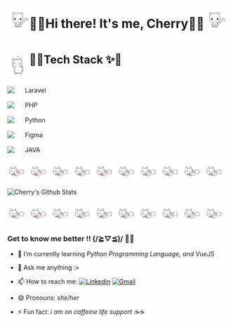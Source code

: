 # <img src="images/cat3.gif" align="left" width="50px">🌸🍒Hi there! It's me, Cherry🍒🌸<img src="images/cat3.gif" width="50px">
<br/>

 <img src="images/cat1.gif" align="left" width="50px"> <b style= "font-size:25px;"> 🎀✨Tech Stack ✨🎀 </b> 

<br/>

<img align="left" width="30px" style="padding-right: 10px;" src="https://cdn.jsdelivr.net/gh/devicons/devicon@latest/icons/laravel/laravel-original.svg"/> Laravel
<br/>
<br/>
<img align="left" width="30px" style="padding-right: 10px;" src="https://cdn.jsdelivr.net/gh/devicons/devicon@latest/icons/php/php-original.svg"/>PHP
<br/> 
<br/>
<img align="left" width="30px" style="padding-right: 10px;" src="https://cdn.jsdelivr.net/gh/devicons/devicon@latest/icons/python/python-original.svg"/>Python
<br/> 
<br/>
<img align="left" width="30px" style="padding-right: 10px;" src="https://cdn.jsdelivr.net/gh/devicons/devicon/icons/figma/figma-original.svg"/>Figma
<br/> 
<br/>
<img align="left" width="30px" style="padding-right: 10px;" src="https://cdn.jsdelivr.net/gh/devicons/devicon@latest/icons/java/java-original-wordmark.svg"/>JAVA
<br/>

<img src="images/cat4.gif" align="left" width="50px"><img src="images/cat4.gif" align="left" width="50px"><img src="images/cat4.gif" align="left" width="50px"><img src="images/cat4.gif" align="left" width="50px"><img src="images/cat4.gif" align="left" width="50px"><img src="images/cat4.gif" align="left" width="50px"><img src="images/cat4.gif" align="left" width="50px"><img src="images/cat4.gif" align="left" width="50px"><img src="images/cat4.gif" align="left" width="50px"><img src="images/cat4.gif" align="left" width="50px">

<br/>
<br/>
<br/>

![Cherry's Github Stats](https://github-readme-stats.vercel.app/api?username=CH3RRYANNE&theme=synthwave&show_icons=true)


<img src="images/cat4.gif" align="left" width="50px"><img src="images/cat4.gif" align="left" width="50px"><img src="images/cat4.gif" align="left" width="50px"><img src="images/cat4.gif" align="left" width="50px"><img src="images/cat4.gif" align="left" width="50px"><img src="images/cat4.gif" align="left" width="50px"><img src="images/cat4.gif" align="left" width="50px"><img src="images/cat4.gif" align="left" width="50px"><img src="images/cat4.gif" align="left" width="50px"><img src="images/cat4.gif" align="left" width="50px">

<br/>
<br/>
<br/>


### Get to know me better !! (/≧▽≦)/ 🩷🩷
- 🌱 I’m currently learning <em>Python Programming Language, and VueJS</em>
- 💬 Ask me anything :>
- 📫 How to reach me: [![Linkedin](https://img.shields.io/badge/-LinkedIn-blue?style=flat&logo=Linkedin&logoColor=white)](www.linkedin.com/in/cherry-dagunan) [![Gmail](https://img.shields.io/badge/-Gmail-c14438?style=flat&logo=Gmail&logoColor=white)](mailto:cherryannedagunan@gmail.com)

- 😄 Pronouns: <em>she/her</em>
- ⚡ Fun fact: <em>i am on caffeine life support ☕☕</em> 

